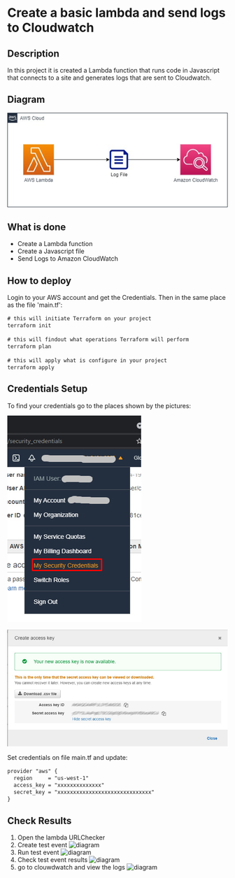 # Create a basic lambda and send logs to Cloudwatch

## Description
In this project it is created a Lambda function that runs code in Javascript that connects to a site and generates logs that are sent to Cloudwatch.


## Diagram
![diagram](./documentation/Diagram.jpg "diagram")

## What is done
* Create a Lambda function
* Create a Javascript file
* Send Logs to Amazon CloudWatch

## How to deploy
Login to your AWS account and get the Credentials.
Then in the same place as the file 'main.tf':

````
# this will initiate Terraform on your project
terraform init

# this will findout what operations Terraform will perform
terraform plan 

# this will apply what is configure in your project
terraform apply 
````


## Credentials Setup
To find your credentials go to the places shown by the pictures:

 ![alt text]( ./documentation/aws_credentials_00.jpg "Account Menu")

 ![alt text]( ./documentation/aws_credentials_01.jpg "Credentials")

Set credentials on file main.tf and update:

```
provider "aws" {
  region     = "us-west-1"
  access_key = "xxxxxxxxxxxxxx"
  secret_key = "xxxxxxxxxxxxxxxxxxxxxxxxxxxxxx"
}
````


## Check Results
1. Open the lambda URLChecker
2. Create test event
![diagram](./documentation/lambda_create_test_event.jpg "")
3. Run test event
![diagram](./documentation/run_test_event.jpg "")
4. Check test event results
![diagram](./documentation/lambda_test_results.jpg "")
5. go to clouwdwatch and view the logs
![diagram](./documentation/lambda_cloudwatch_logs.jpg "")
